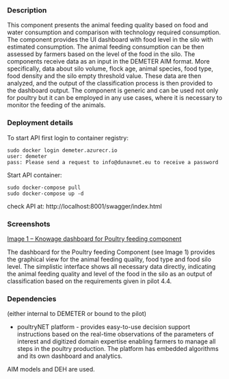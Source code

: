 ### Description
This component presents the animal feeding quality based on food and water consumption and comparison with technology required consumption.  The component provides the UI dashboard with food level in the silo with estimated consumption. The animal feeding consumption can be then assessed by farmers based on the level of the food in the silo. The components receive data as an input in the  DEMETER  AIM format.  More specifically, data about silo volume, flock age, animal species, food type, food density and the silo empty threshold value. These data are then analyzed, and the output of the classification process is then provided to the dashboard output. The component is generic and can be used not only for poultry but it can be employed in any use cases, where it is necessary to monitor the feeding of the animals.


### Deployment details 

To start API first login to container registry:
```
sudo docker login demeter.azurecr.io
user: demeter
pass: Please send a request to info@dunavnet.eu to receive a password
```
Start API container:
```
sudo docker-compose pull
sudo docker-compose up -d
```

check API at:
http://localhost:8001/swagger/index.html

### Screenshots

[Image 1 – Knowage dashboard for Poultry feeding component](https://sasagronet.blob.core.windows.net/demeter/poultryfeeding.png)


The dashboard for the  Poultry feeding  Component  (see Image 1)  provides the graphical view for the animal feeding quality, food type and food silo level. The simplistic interface shows all necessary data directly,  indicating the animal feeding quality and level of the food in the silo as an output of classification based on the requirements given in pilot 4.4.

### Dependencies 
(either internal to DEMETER or bound to the pilot)

- poultryNET platform - provides easy-to-use decision support instructions based on the real-time observations of the parameters of interest and digitized domain expertise enabling farmers to manage all steps in the poultry production. The platform has embedded algorithms and its own dashboard and analytics.


AIM models and DEH are used.

